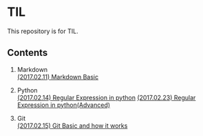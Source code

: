 # TIL
This repository is for TIL.

## Contents

1. Markdown  
[\(2017.02.11\) Markdown Basic](https://github.com/ahracho/TIL/blob/master/Markdown_20170211.md)

2. Python  
[\(2017.02.14\) Regular Expression in python](https://github.com/ahracho/TIL/blob/master/RegEx_20170214.md)
[\(2017.02.23\) Regular Expression in python(Advanced)](https://github.com/ahracho/TIL/blob/master/RegEx2_20170223.md)

3. Git  
[\(2017.02.15\) Git Basic and how it works](https://github.com/ahracho/TIL/blob/master/git_basic_20170215.md)